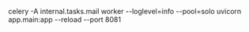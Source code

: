 celery -A internal.tasks.mail worker --loglevel=info --pool=solo
uvicorn app.main:app --reload --port 8081